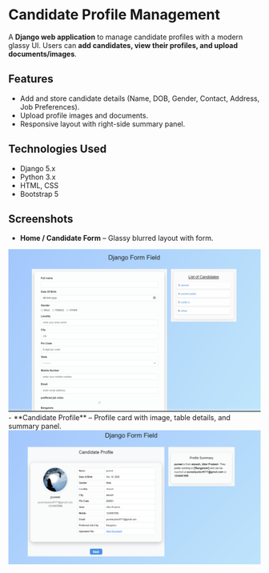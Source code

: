 # Candidate Profile Management

A **Django web application** to manage candidate profiles with a modern glassy UI. Users can **add candidates, view their profiles, and upload documents/images**.  

## Features

- Add and store candidate details (Name, DOB, Gender, Contact, Address, Job Preferences).  
- Upload profile images and documents.    
- Responsive layout with right-side summary panel.  

## Technologies Used

- Django 5.x  
- Python 3.x  
- HTML, CSS  
- Bootstrap 5  

## Screenshots

- **Home / Candidate Form** – Glassy blurred layout with form.
 <img src="home.png">
- **Candidate Profile** – Profile card with image, table details, and summary panel.
 <img src="profile.png">  


